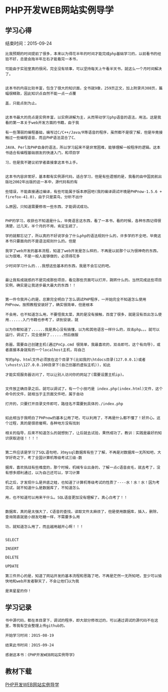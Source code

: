 # PHP开发WEB网站实例导学
## 学习心得
结束时间：2015-09-24

	比我预期的时间提前了很多，本来以为得花半年的时间才能完成php基础学习的，以前看书的经验不好，总是会拖半年左右才能看完一本书，
	
	可能由于实验室真的很闲，完全没有琐事，可以坚持每天上午看半天书，就这么一个月时间解决了。

	
	这本书的内容比较丰富，包含了很大的知识面，全书就9章，259页正文，加上附录共308页，篇幅很精致，因此知识点自然不能一点一点覆
	
	盖，只能点到为止。

	
	这本书最大的亮点是实例丰富，以实例讲解为主，从而带动学习php语音的语法，用法。这是我看的第一本关于web开发方面的书籍，由于我
	
	有一些薄弱的编程基础，编写过C/C++/Java/R等语音的程序，虽然都不是很了解，但是毕竟接触过一些编程语音，而且PHP语法混合了C、
	
	JAVA、Perl及PHP自身的语法，所以学习起来不是非常困难，能够理解一般程序的逻辑。这本书适合有编程基础朋友的快速入门，和项目学
	
	习，但是我不建议初学者直接拿这本书上手。

	
	这本书内容非常好，基本都有实例源代码，适合学习，但是有些遗憾的是，我看的由中国民航出版社2002年出版的这一本中，源代码有的有
	
	些错误，不能直接通过编译，有些可能属于版本原因吧(我的编译调试环境是PHPnow-1.5.6 + firefox-41.0)，由于只是菜鸟，分析不出什
	
	么原因，只知道需要修改一些东西，才能调试成功。

	
	PHP的学习，收获也不知道是什么，毕竟语言这东西，看了一本书，看的时候，各种东西记得很清楚，过几天，半个月的不用，肯定生疏了，
	
	学的就都忘记了，所以真的不好说学会了什么php的语法规则什么的，许多学的不全吧，毕竟这本书只要面向的不是语法规则什么的。但是
	
	我学了web开发的基本流程，知道了web开发是怎么样的，不再是以前那个以为很神奇的东西，以为很难，不是一般人能够做的，必须得花多
	
	少时间学习什么的...我想这些基本的东西，我是不会忘记的吧。

	
	最让我有成就感的不是完成那些项目，看见那些页面可以打开，跳转什么的。当然完成这些项目实例，确实是让我进步最大最大的东西！！
	
	
	第一件令我开心的是，总算完全明白了怎么调试PHP程序，一开始完全不知道怎么使用PHPnow，按照教程安装好了，确实很简单，但是根本
	
	不会用，也不知道怎么用，不要怪我太菜，真的是没有接触，百度了很多，就是没有百出怎么使用......入门书籍也参考了，讲到安装，就
	
	以为你都知道了......我是真心没有搞懂，以为和其他语言一样什么的，双击php。。。就可以运行，调试了。完全是醉了......然后做服
	
	务器，需要自己创建主机(通过PnCp.cmd 很简单，我最喜欢的，双击即可。这个有向导)，或者直接本身就有的一个localhost主机，将自己
	
	写的php，html文件必须放在这个目录下(比如我的\htdocs目录(127.0.0.1)或者\vhosts\127.0.0.100目录下(自己创基的虚拟主机))，如此
	
	才能实现服务器访问了，可以让别人访问你的网站了(需要设置主机ip)。
	
	
	文件放正确目录之后，就可以调试了。有一个小技巧是 index.php(index.html)文件，这个命令的文件，就相当于主页面文件吧，属于自动
	
	打开的，只要打开目录文件即可，路径名不需要到具体的./index.php
	
	
	如此相当于我明白了PHPnow的基本公用了吧，可以利用了，不再是什么都不懂了！好开心。这个过程，真的是很悲催啊，各种地方没有找到
	
	相关的指导，后来不知道怎么的就想到了，让后就去试验，果然成功了。教训：实践是最好的知识获取途径！！！！
	
	
	第二件应该是学习了SQL语句吧，对mysql数据库有些了了解，不再是对数据库一无所知吧，大学好奇之下，考了全国计算机等级考试三级-数
	
	据库，喜欢挑战有些难度的，那个时候，机械专业出身的，了解一点c语音皮毛，就去考了，没有想多顺利通过，以为自己还可以，学习计算
	
	机之后，才发现什么是井底之蛙，也知道了计算机等级考试的性质了----水！水！水！因为考完试，就不知道什么是数据库了，不知道怎么
	
	用，也不知道可以用来干什么。SQL语音更加没有理解了。真心白考了！！
	
	
	数据库，真的是太强大了，C语音的查找，读取文件太麻烦了，但是使用数据库，插入，删除，查询简直就是小朋友吃糖一样，不需要多么用
	
	功，就知道怎么用了，而且越用越开心啊！！！
	
	
	SELECT
	
	INSERT
	
	DELETE
	
	UPDATE
	
	第三件开心的是，知道了网站开发的基本流程和思路了吧，不再是茫然一无所知吧，至少可以愉快地和web开发者聊天了，不会让他们以为我
	
	是来星星的你！

## 学习记录
	书中源代码，都在本目录下，调试的程序，即大部分修改过的，可以通过调试的源代码不在这里，等我有空会整理上传github的。
	
	开始学习时间：2015-08-19
	
	结束此书时间：2015-09-24 
	
	感谢这本书：《PHP开发WEB网站实例导学》
## 教材下载
[PHP开发WEB网站实例导学](http://pan.baidu.com/s/1eQ4QdBc)

	